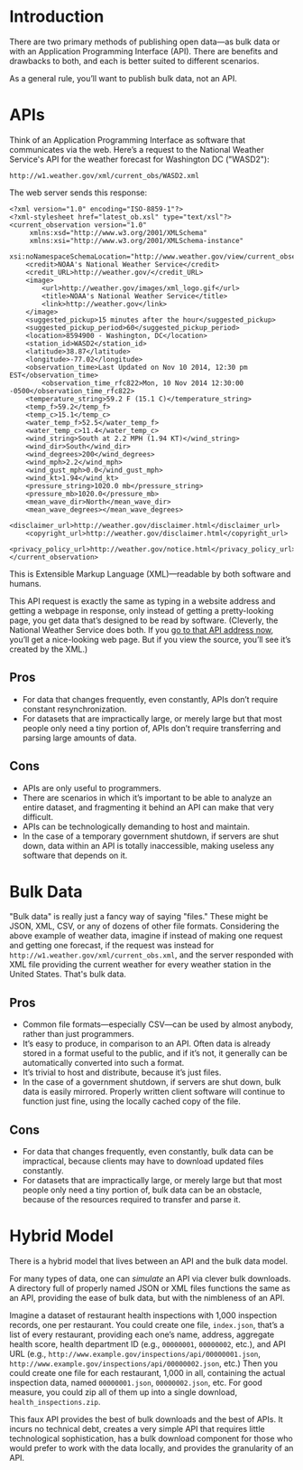 # Introduction

There are two primary methods of publishing open data—as bulk data or with an Application Programming Interface (API). There are benefits and drawbacks to both, and each is better suited to different scenarios.

As a general rule, you’ll want to publish bulk data, not an API.

# APIs

Think of an Application Programming Interface as software that communicates via the web. Here’s a request to the National Weather Service's API for the weather forecast for Washington DC ("WASD2"):

```
http://w1.weather.gov/xml/current_obs/WASD2.xml
```

The web server sends this response:

```
<?xml version="1.0" encoding="ISO-8859-1"?> 
<?xml-stylesheet href="latest_ob.xsl" type="text/xsl"?>
<current_observation version="1.0"
	 xmlns:xsd="http://www.w3.org/2001/XMLSchema"
	 xmlns:xsi="http://www.w3.org/2001/XMLSchema-instance"
	 xsi:noNamespaceSchemaLocation="http://www.weather.gov/view/current_observation.xsd">
	<credit>NOAA's National Weather Service</credit>
	<credit_URL>http://weather.gov/</credit_URL>
	<image>
		<url>http://weather.gov/images/xml_logo.gif</url>
		<title>NOAA's National Weather Service</title>
		<link>http://weather.gov</link>
	</image>
	<suggested_pickup>15 minutes after the hour</suggested_pickup>
	<suggested_pickup_period>60</suggested_pickup_period>
	<location>8594900 - Washington, DC</location>
	<station_id>WASD2</station_id>
	<latitude>38.87</latitude>
	<longitude>-77.02</longitude>
	<observation_time>Last Updated on Nov 10 2014, 12:30 pm EST</observation_time>
        <observation_time_rfc822>Mon, 10 Nov 2014 12:30:00 -0500</observation_time_rfc822>
	<temperature_string>59.2 F (15.1 C)</temperature_string>
	<temp_f>59.2</temp_f>
	<temp_c>15.1</temp_c>
	<water_temp_f>52.5</water_temp_f>
	<water_temp_c>11.4</water_temp_c>
	<wind_string>South at 2.2 MPH (1.94 KT)</wind_string>
	<wind_dir>South</wind_dir>
	<wind_degrees>200</wind_degrees>
	<wind_mph>2.2</wind_mph>
	<wind_gust_mph>0.0</wind_gust_mph>
	<wind_kt>1.94</wind_kt>
	<pressure_string>1020.0 mb</pressure_string>
	<pressure_mb>1020.0</pressure_mb>
	<mean_wave_dir>North</mean_wave_dir>
	<mean_wave_degrees></mean_wave_degrees>
	<disclaimer_url>http://weather.gov/disclaimer.html</disclaimer_url>
	<copyright_url>http://weather.gov/disclaimer.html</copyright_url>
	<privacy_policy_url>http://weather.gov/notice.html</privacy_policy_url>
</current_observation>
```

This is Extensible Markup Language (XML)—readable by both software and humans.

This API request is exactly the same as typing in a website address and getting a webpage in response, only instead of getting a pretty-looking page, you get data that’s designed to be read by software. (Cleverly, the National Weather Service does both. If you [go to that API address now](http://w1.weather.gov/xml/current_obs/WASD2.xml), you’ll get a nice-looking web page. But if you view the source, you’ll see it’s created by the XML.)

## Pros

* For data that changes frequently, even constantly, APIs don’t require constant resynchronization.
* For datasets that are impractically large, or merely large but that most people only need a tiny portion of, APIs don’t require transferring and parsing large amounts of data.


## Cons

* APIs are only useful to programmers.
* There are scenarios in which it’s important to be able to analyze an entire dataset, and fragmenting it behind an API can make that very difficult.
* APIs can be technologically demanding to host and maintain.
* In the case of a temporary government shutdown, if servers are shut down, data within an API is totally inaccessible, making useless any software that depends on it.


# Bulk Data

"Bulk data" is really just a fancy way of saying "files." These might be JSON, XML, CSV, or any of dozens of other file formats. Considering the above example of weather data, imagine if instead of making one request and getting one forecast, if the request was instead for `http://w1.weather.gov/xml/current_obs.xml`, and the server responded with  XML file providing the current weather for every weather station in the United States. That's bulk data.

## Pros

* Common file formats—especially CSV—can be used by almost anybody, rather than just programmers.
* It’s easy to produce, in comparison to an API. Often data is already stored in a format useful to the public, and if it’s not, it generally can be automatically converted into such a format.
* It’s trivial to host and distribute, because it’s just files.
* In the case of a government shutdown, if servers are shut down, bulk data is easily mirrored. Properly written client software will continue to function just fine, using the locally cached copy of the file.

## Cons

* For data that changes frequently, even constantly, bulk data can be impractical, because clients may have to download updated files constantly.
* For datasets that are impractically large, or merely large but that most people only need a tiny portion of, bulk data can be an obstacle, because of the resources required to transfer and parse it.

# Hybrid Model

There is a hybrid model that lives between an API and the bulk data model.

For many types of data, one can _simulate_ an API via clever bulk downloads. A directory full of properly named JSON or XML files functions the same as an API, providing the ease of bulk data, but with the nimbleness of an API.

Imagine a dataset of restaurant health inspections with 1,000 inspection records, one per restaurant. You could create one file, `index.json`, that’s a list of every restaurant, providing each one’s name, address, aggregate health score, health department ID (e.g., `00000001`, `00000002`, etc.), and API URL (e.g., `http://www.example.gov/inspections/api/00000001.json`, `http://www.example.gov/inspections/api/00000002.json`, etc.) Then you could create one file for each restaurant, 1,000 in all, containing the actual inspection data, named `00000001.json`, `00000002.json`, etc. For good measure, you could zip all of them up into a single download, `health_inspections.zip`.

This faux API provides the best of bulk downloads and the best of APIs. It incurs no technical debt, creates a very simple API that requires little technological sophistication, has a bulk download component for those who would prefer to work with the data locally, and provides the granularity of an API.
